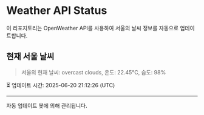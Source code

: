 
# Weather API Status

이 리포지토리는 OpenWeather API를 사용하여 서울의 날씨 정보를 자동으로 업데이트합니다.

## 현재 서울 날씨
> 서울의 현재 날씨: overcast clouds, 온도: 22.45°C, 습도: 98%

⏳ 업데이트 시간: 2025-06-20 21:12:26 (UTC)

---
자동 업데이트 봇에 의해 관리됩니다.
